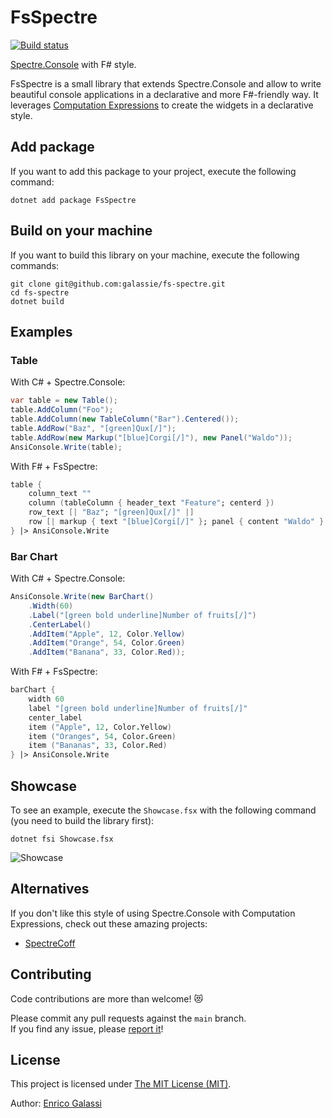 # FsSpectre

[![Build status](https://ci.appveyor.com/api/projects/status/4nb6f3882i39um3v?svg=true)](https://ci.appveyor.com/project/galassie/fs-spectre)

[Spectre.Console](https://spectreconsole.net/) with F# style.

FsSpectre is a small library that extends Spectre.Console and allow to write beautiful console applications in a declarative and more F#-friendly way.
It leverages [Computation Expressions](https://learn.microsoft.com/en-us/dotnet/fsharp/language-reference/computation-expressions) to create the widgets in a declarative style.

## Add package

If you want to add this package to your project, execute the following command:

``` shell
dotnet add package FsSpectre
```

## Build on your machine

If you want to build this library on your machine, execute the following commands:

``` shell
git clone git@github.com:galassie/fs-spectre.git
cd fs-spectre
dotnet build
```

## Examples

### Table

With C# + Spectre.Console:
```csharp
var table = new Table();
table.AddColumn("Foo");
table.AddColumn(new TableColumn("Bar").Centered());
table.AddRow("Baz", "[green]Qux[/]");
table.AddRow(new Markup("[blue]Corgi[/]"), new Panel("Waldo"));
AnsiConsole.Write(table);
```

With F# + FsSpectre:
```fsharp
table {
    column_text ""
    column (tableColumn { header_text "Feature"; centerd })
    row_text [| "Baz"; "[green]Qux[/]" |]
    row [| markup { text "[blue]Corgi[/]" }; panel { content "Waldo" } |]
} |> AnsiConsole.Write
```

### Bar Chart

With C# + Spectre.Console:
```csharp
AnsiConsole.Write(new BarChart()
    .Width(60)
    .Label("[green bold underline]Number of fruits[/]")
    .CenterLabel()
    .AddItem("Apple", 12, Color.Yellow)
    .AddItem("Orange", 54, Color.Green)
    .AddItem("Banana", 33, Color.Red));
```

With F# + FsSpectre:
```fsharp
barChart {
    width 60
    label "[green bold underline]Number of fruits[/]"
    center_label
    item ("Apple", 12, Color.Yellow)
    item ("Oranges", 54, Color.Green)
    item ("Bananas", 33, Color.Red)
} |> AnsiConsole.Write
```

## Showcase

To see an example, execute the `Showcase.fsx` with the following command (you need to build the library first):

``` shell
dotnet fsi Showcase.fsx
```

![Showcase](https://raw.githubusercontent.com/galassie/fs-spectre/main/assets/Showcase.png)

## Alternatives

If you don't like this style of using Spectre.Console with Computation Expressions, check out these amazing projects: 
- [SpectreCoff](https://github.com/EluciusFTW/SpectreCoff)

## Contributing

Code contributions are more than welcome! 😻

Please commit any pull requests against the `main` branch.  
If you find any issue, please [report it](https://github.com/galassie/fs-spectre/issues)!

## License

This project is licensed under [The MIT License (MIT)](https://raw.githubusercontent.com/galassie/fs-spectre/master/LICENSE.md).

Author: [Enrico Galassi](https://twitter.com/enricogalassi88)
